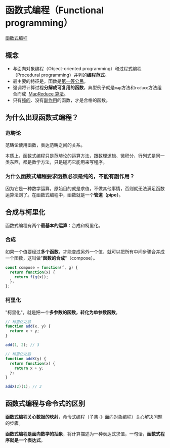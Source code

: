 # 函数式编程（Functional programming）

[函数式编程](http://www.ruanyifeng.com/blog/2017/02/fp-tutorial.html)

## 概念

- 与面向对象编程（Object-oriented programming）和过程式编程（Procedural programming）并列的**编程范式**。
- 最主要的特征是，函数是[第一等公民](https://llh911001.gitbooks.io/mostly-adequate-guide-chinese/content/ch2.html)。
- 强调将计算过程**分解成可复用的函数**，典型例子就是`map`方法和`reduce`方法组合而成  [MapReduce 算法](https://zh.wikipedia.org/wiki/MapReduce)。
- 只有[纯的](https://zh.wikipedia.org/wiki/%E7%BA%AF%E5%87%BD%E6%95%B0)、没有[副作用](https://zh.wikipedia.org/wiki/%E5%87%BD%E6%95%B0%E5%89%AF%E4%BD%9C%E7%94%A8)的函数，才是合格的函数。

## 为什么出现函数式编程？

### 范畴论

范畴论使用函数，表达范畴之间的关系。

本质上，函数式编程只是范畴论的运算方法，跟数理逻辑、微积分、行列式是同一类东西，都是数学方法，只是碰巧它能用来写程序。

### 为什么函数式编程要求函数必须是纯的，不能有副作用？

因为它是一种数学运算，原始目的就是求值，不做其他事情，否则就无法满足函数运算法则了。在函数式编程中，函数就是一个**管道（pipe）**。

## 合成与柯里化

函数式编程有两个**最基本的运算**：合成和柯里化。

### 合成

如果一个值要经过**多个函数**，才能变成另外一个值，就可以把所有中间步骤合并成一个函数，这叫做"**函数的合成**"（compose）。

```js
const compose = function(f, g) {
  return function(x) {
    return f(g(x));
  };
};
```

### 柯里化

"柯里化"，就是把一个**多参数的函数，转化为单参数函数**。

```js
// 柯里化之前
function add(x, y) {
  return x + y;
}

add(1, 2); // 3

// 柯里化之后
function addX(y) {
  return function(x) {
    return x + y;
  };
}

addX(2)(1); // 3
```

## 函数式编程与命令式的区别

**函数式编程关心数据的映射**，命令式编程（子集-》面向对象编程）关心解决问题的步骤。

**函数式编程是面向数学的抽象**，将计算描述为一种表达式求值，一句话，**函数式程序就是一个表达式**。
